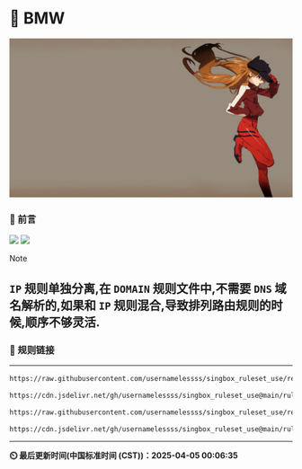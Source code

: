 
# 🧸 BMW
![](https://raw.githubusercontent.com/usernamelessss/picture-bed/main/images/202504042256831.jpg)
### 📣 前言
![](https://shields.io/badge/-移除重复规则-ff69b4) ![](https://shields.io/badge/-IP&nbsp;规则单独存放不与&nbsp;DOMAIN&nbsp;等混合-green)
> [!NOTE]
**`IP` 规则单独分离,在 `DOMAIN` 规则文件中,不需要 `DNS` 域名解析的,如果和 `IP` 规则混合,导致排列路由规则的时候,顺序不够灵活.**
---

###  🔗 规则链接
---

```url
https://raw.githubusercontent.com/usernamelessss/singbox_ruleset_use/refs/heads/main/rule/BMW/BMW_No_IP.json
```

```url
https://cdn.jsdelivr.net/gh/usernamelessss/singbox_ruleset_use@main/rule/BMW/BMW_No_IP.json
```

```url
https://raw.githubusercontent.com/usernamelessss/singbox_ruleset_use/refs/heads/main/rule/BMW/BMW_No_IP.srs
```

```url
https://cdn.jsdelivr.net/gh/usernamelessss/singbox_ruleset_use@main/rule/BMW/BMW_No_IP.srs
```

---
**⏲️ 最后更新时间(中国标准时间 (CST))：2025-04-05 00:06:35**